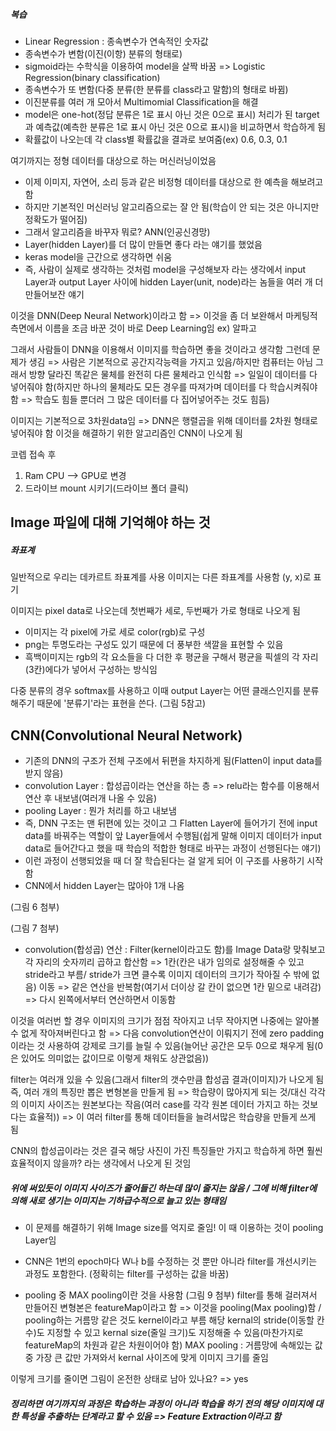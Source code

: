 ##### 복습
- Linear Regression : 종속변수가 연속적인 숫자값
- 종속변수가 변함(이진(이항) 분류의 형태로)
- sigmoid라는 수학식을 이용하여 model을 살짝 바꿈 => Logistic Regression(binary classification)
- 종속변수가 또 변함(다중 분류(한 분류를 class라고 말함)의 형태로 바뀜)
- 이진분류를 여러 개 모아서 Multimomial Classification을 해결
- model은 one-hot(정답 분류은 1로 표시 아닌 것은 0으로 표시) 처리가 된 target과 예측값(예측한 분류은 1로 표시 아닌 것은 0으로 표시)을 비교하면서 학습하게 됨
- 확률값이 나오는데 각 class별 확률값을 결과로 보여줌(ex) 0.6, 0.3, 0.1

여기까지는 정형 데이터를 대상으로 하는 머신러닝이었음

- 이제 이미지, 자연어, 소리 등과 같은 비정형 데이터를 대상으로 한 예측을 해보려고 함
- 하지만 기본적인 머신러닝 알고리즘으로는 잘 안 됨(학습이 안 되는 것은 아니지만 정확도가 떨어짐)
- 그래서 알고리즘을 바꾸자 뭐로? ANN(인공신경망)
- Layer(hidden Layer)를 더 많이 만들면 좋다 라는 얘기를 했었음
- keras model을 근간으로 생각하면 쉬움
- 즉, 사람이 실제로 생각하는 것처럼 model을 구성해보자 라는 생각에서 input Layer과 output Layer 사이에 hidden Layer(unit, node)라는 놈들을 여러 개 더 만들어보잔 얘기

이것을 DNN(Deep Neural Network)이라고 함 => 이것을 좀 더 보완해서 마케팅적 측면에서 이름을 조금 바꾼 것이 바로 Deep Learning임 ex) 알파고

그래서 사람들이 DNN을 이용해서 이미지를 학습하면 좋을 것이라고 생각함 그런데 문제가 생김 => 사람은 기본적으로 공간지각능력을 가지고 있음/하지만 컴퓨터는 아님 그래서 방향 달라진 똑같은 물체를 완전히 다른 물체라고 인식함 => 일일이 데이터를 다 넣어줘야 함(하지만 하나의 물체라도 모든 경우를 따져가며 데이터를 다 학습시켜줘야 함 => 학습도 힘들 뿐더러 그 많은 데이터를 다 집어넣어주는 것도 힘듬)

이미지는 기본적으로 3차원data임 => DNN은 행렬곱을 위해 데이터를 2차원 형태로 넣어줘야 함
이것을 해결하기 위한 알고리즘인 CNN이 나오게 됨

코렙 접속 후
1. Ram CPU --> GPU로 변경
2. 드라이브 mount 시키기(드라이브 폴더 클릭)

## Image 파일에 대해 기억해야 하는 것

##### 좌표계
일반적으로 우리는 데카르트 좌표계를 사용
이미지는 다른 좌표계를 사용함 (y, x)로 표기

이미지는 pixel data로 나오는데 첫번째가 세로, 두번째가 가로 형태로 나오게 됨

- 이미지는 각 pixel에 가로 세로 color(rgb)로 구성
- png는 투명도라는 구성도 있기 때문에 더 풍부한 색깔을 표현할 수 있음
- 흑백이미지는 rgb의 각 요소들을 다 더한 후 평균을 구해서 평균을 픽셀의 각 자리(3칸)에다가 넣어서 구성하는 방식임

다중 분류의 경우 softmax를 사용하고 이때 output Layer는 어떤 클래스인지를 분류해주기 때문에 '분류기'라는 표현을 쓴다.
(그림 5참고)

## CNN(Convolutional Neural Network)
- 기존의 DNN의 구조가 전체 구조에서 뒤편을 차지하게 됨(Flatten이 input data를 받지 않음)
- convolution Layer : 합성곱이라는 연산을 하는 층 => relu라는 함수를 이용해서 연산 후 내보냄(여러개 나올 수 있음)
- pooling Layer : 뭔가 처리를 하고 내보냄
- 즉, DNN 구조는 맨 뒤편에 있는 것이고 그 Flatten Layer에 들어가기 전에 input data를 바꿔주는 역할이 앞 Layer들에서 수행됨(쉽게 말해 이미지 데이터가 input data로 들어간다고 했을 때 학습의 적합한 형태로 바꾸는 과정이 선행된다는 얘기)
- 이런 과정이 선행되었을 때 더 잘 학습된다는 걸 알게 되어 이 구조를 사용하기 시작함
- CNN에서 hidden Layer는 많아야 1개 나옴

(그림 6 첨부)

(그림 7 첨부)
- convolution(합성곱) 연산 : Filter(kernel이라고도 함)를 Image Data랑 맞춰보고 각 자리의 숫자끼리 곱하고 합산함 
=> 1칸(칸은 내가 임의로 설정해줄 수 있고 stride라고 부름/ stride가 크면 클수록 이미지 데이터의 크기가 작아질 수 밖에 없음) 이동 => 같은 연산을 반복함(여기서 더이상 갈 칸이 없으면 1칸 밑으로 내려감) => 다시 왼쪽에서부터 연산하면서 이동함

이것을 여러번 할 경우 이미지의 크기가 점점 작아지고 너무 작아지면 나중에는 알아볼 수 없게 작아져버린다고 함 => 다음 convolution연산이 이뤄지기 전에 zero padding이라는 것 사용하여 강제로 크기를 늘릴 수 있음(늘어난 공간은 모두 0으로 채우게 됨(0은 있어도 의미없는 값이므로 이렇게 채워도 상관없음))

filter는 여러개 있을 수 있음(그래서 filter의 갯수만큼 합성곱 결과(이미지)가 나오게 됨 즉, 여러 개의 특징만 뽑은 변형본을 만들게 됨 => 학습량이 많아지게 되는 것/대신 각각의 이미지 사이즈는 원본보다는 작음(여러 case를 각각 원본 데이터 가지고 하는 것보다는 효율적)) => 이 여러 filter를 통해 데이터들을 늘려서많은 학습량을 만들게 쓰게 됨 

CNN의 합성곱이라는 것은 결국 해당 사진이 가진 특징들만 가지고 학습하게 하면 훨씬 효율적이지 않을까? 라는 생각에서 나오게 된 것임

##### 위에 써있듯이 이미지 사이즈가 줄어들긴 하는데 많이 줄지는 않음 / 그에 비해 filter에 의해 새로 생기는 이미지는 기하급수적으로 늘고 있는 형태임
- 이 문제를 해결하기 위해 Image size를 억지로 줄임! 이 때 이용하는 것이 pooling Layer임
- CNN은 1번의 epoch마다 W나 b를 수정하는 것 뿐만 아니라 filter를 개선시키는 과정도 포함한다.
(정확히는 filter를 구성하는 값을 바꿈)

- pooling 중 MAX pooling이란 것을 사용함
(그림 9 첨부)
filter를 통해 걸러져서 만들어진 변형본은  featureMap이라고 함 => 이것을 pooling(Max pooling)함 / pooling하는 거름망 같은 것도 kernel이라고 부름
해당 kernal의 stride(이동할 칸 수)도 지정할 수 있고 kernal size(줄일 크기)도 지정해줄 수 있음(마찬가지로 featureMap의 차원과 같은 차원이어야 함)
MAX pooling : 거름망에 속해있는 값 중 가장 큰 값만 가져와서 kernal 사이즈에 맞게 이미지 크기를 줄임

이렇게 크기를 줄이면 그림이 온전한 상태로 남아 있나요? => yes

##### 정리하면 여기까지의 과정은 학습하는 과정이 아니라 학습을 하기 전의 해당 이미지에 대한 특성을 추출하는 단계라고 할 수 있음 => Feature Extraction이라고 함